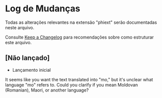 <!--
CO_OP_TRANSLATOR_METADATA:
{
  "original_hash": "717861279bce77869bac890492f171b2",
  "translation_date": "2025-04-04T11:37:44+00:00",
  "source_file": "code\\09.UpdateSamples\\Aug\\vscode\\phiext\\CHANGELOG.md",
  "language_code": "mo"
}
-->
# Log de Mudanças

Todas as alterações relevantes na extensão "phiext" serão documentadas neste arquivo.

Consulte [Keep a Changelog](http://keepachangelog.com/) para recomendações sobre como estruturar este arquivo.

## [Não lançado]

- Lançamento inicial

It seems like you want the text translated into "mo," but it's unclear what language "mo" refers to. Could you clarify if you mean Moldovan (Romanian), Maori, or another language?